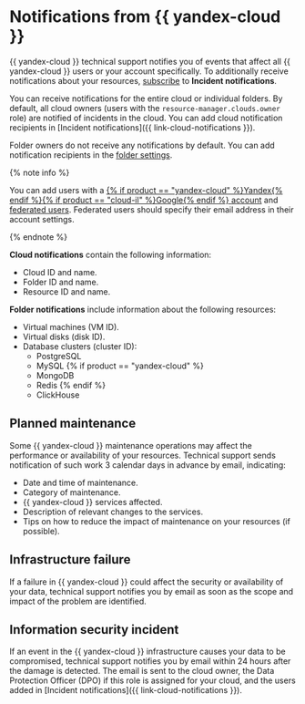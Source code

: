 # Notifications from {{ yandex-cloud }}

{{ yandex-cloud }} technical support notifies you of events that affect all {{ yandex-cloud }} users or your account specifically. To additionally receive notifications about your resources, [subscribe](../../resource-manager/operations/index.md) to **Incident notifications**.

You can receive notifications for the entire cloud or individual folders. By default, all cloud owners (users with the `resource-manager.clouds.owner` role) are notified of incidents in the cloud. You can add cloud notification recipients in [Incident notifications]({{ link-cloud-notifications }}).

Folder owners do not receive any notifications by default. You can add notification recipients in the [folder settings](../../resource-manager/operations/folder/notify.md).

{% note info %}

You can add users with a [{% if product == "yandex-cloud" %}Yandex{% endif %}{% if product == "cloud-il" %}Google{% endif %} account](../../iam/concepts/index.md#passport) and [federated users](../../iam/concepts/index.md#saml-federation). Federated users should specify their email address in their account settings.

{% endnote %}

**Cloud notifications** contain the following information:

* Cloud ID and name.
* Folder ID and name.
* Resource ID and name.

**Folder notifications** include information about the following resources:

* Virtual machines (VM ID).
* Virtual disks (disk ID).
* Database clusters (cluster ID):
  * PostgreSQL
  * MySQL
{% if product == "yandex-cloud" %}
  * MongoDB
  * Redis
{% endif %}
  * ClickHouse

## Planned maintenance

Some {{ yandex-cloud }} maintenance operations may affect the performance or availability of your resources. Technical support sends notification of such work 3 calendar days in advance by email, indicating:

* Date and time of maintenance.
* Category of maintenance.
* {{ yandex-cloud }} services affected.
* Description of relevant changes to the services.
* Tips on how to reduce the impact of maintenance on your resources (if possible).

## Infrastructure failure

If a failure in {{ yandex-cloud }} could affect the security or availability of your data, technical support notifies you by email as soon as the scope and impact of the problem are identified.

## Information security incident

If an event in the {{ yandex-cloud }} infrastructure causes your data to be compromised, technical support notifies you by email within 24 hours after the damage is detected. The email is sent to the cloud owner, the Data Protection Officer (DPO) if this role is assigned for your cloud, and the users added in [Incident notifications]({{ link-cloud-notifications }}).

